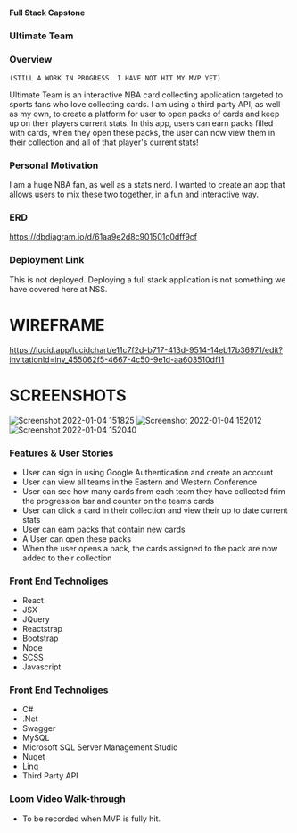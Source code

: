 #### Full Stack Capstone

### Ultimate Team

### Overview
    (STILL A WORK IN PROGRESS. I HAVE NOT HIT MY MVP YET)
Ultimate Team is an interactive NBA card collecting application targeted to sports fans who love collecting cards. I am using a third party API, as well as my own, to create a platform for user to open packs of cards and keep up on their players current stats. In this app, users can earn packs filled with cards, when they open these packs, the user can now view them in their collection and all of that player's current stats! 

### Personal Motivation
I am a huge NBA fan, as well as a stats nerd. I wanted to create an app that allows users to mix these two together, in a fun and interactive way. 

### ERD
https://dbdiagram.io/d/61aa9e2d8c901501c0dff9cf

### Deployment Link
This is not deployed. Deploying a full stack application is not something we have covered here at NSS.

# WIREFRAME 
https://lucid.app/lucidchart/e11c7f2d-b717-413d-9514-14eb17b36971/edit?invitationId=inv_455062f5-4667-4c50-9e1d-aa603510df11

# SCREENSHOTS
![Screenshot 2022-01-04 151825](https://user-images.githubusercontent.com/76926244/148125521-52ec0f10-aa71-43ab-865f-b35157705363.jpg)
![Screenshot 2022-01-04 152012](https://user-images.githubusercontent.com/76926244/148125532-22c87e77-3714-4b01-963e-9faa4553ac09.jpg)
![Screenshot 2022-01-04 152040](https://user-images.githubusercontent.com/76926244/148125537-23fb05d4-77e4-49f2-b15a-087d7cc222f1.jpg)

### Features & User Stories
- User can sign in using Google Authentication and create an account
- User can view all teams in the Eastern and Western Conference
- User can see how many cards from each team they have collected frim the progression bar and counter on the teams cards
- User can click a card in their collection and view their up to date current stats
- User can earn packs that contain new cards
- A User can open these packs
- When the user opens a pack, the cards assigned to the pack are now added to their collection

### Front End Technoliges
- React
- JSX
- JQuery
- Reactstrap
- Bootstrap
- Node
- SCSS
- Javascript

### Front End Technoliges
- C#
- .Net
- Swagger
- MySQL
- Microsoft SQL Server Management Studio
- Nuget
- Linq
- Third Party API

### Loom Video Walk-through
- To be recorded when MVP is fully hit. 
